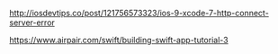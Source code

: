 http://iosdevtips.co/post/121756573323/ios-9-xcode-7-http-connect-server-error

https://www.airpair.com/swift/building-swift-app-tutorial-3
